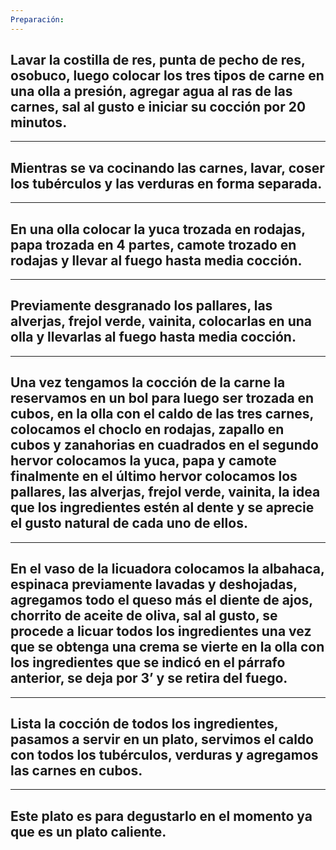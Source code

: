 ```yaml
---
Preparación:
---
```

Lavar la costilla de res, punta de pecho de res, osobuco, luego colocar los tres tipos de carne en una olla a presión, agregar agua al ras de las carnes, sal al gusto e iniciar su cocción por 20 minutos.
---
---
Mientras se va cocinando las carnes, lavar, coser los tubérculos y las verduras en forma separada.
---
---
En una olla colocar la yuca trozada en rodajas, papa trozada en 4 partes, camote trozado en rodajas y llevar al fuego hasta media cocción.
---
---
Previamente desgranado los pallares, las alverjas, frejol verde, vainita, colocarlas en una olla y llevarlas al fuego hasta media cocción.
---
---
Una vez tengamos la cocción de la carne la reservamos en un bol para luego ser trozada en cubos, en la olla con el caldo de las tres carnes, colocamos el choclo en rodajas, zapallo en cubos y zanahorias en cuadrados en el segundo hervor colocamos la yuca, papa y camote finalmente en el último hervor colocamos los pallares, las alverjas, frejol verde, vainita, la idea que los ingredientes estén al dente y se aprecie el gusto natural de cada uno de ellos.
---
---
En el vaso de la licuadora colocamos la albahaca, espinaca previamente lavadas y deshojadas, agregamos todo el queso más el diente de ajos, chorrito de aceite de oliva, sal al gusto, se procede a licuar todos los ingredientes una vez que se obtenga una crema se vierte en la olla con los ingredientes que se indicó en el párrafo anterior, se deja por 3’ y se retira del fuego.
---
---
Lista la cocción de todos los ingredientes, pasamos a servir en un plato, servimos el caldo con todos los tubérculos, verduras y agregamos las carnes en cubos.
---
---
Este plato es para degustarlo en el momento ya que es un plato caliente.
---
